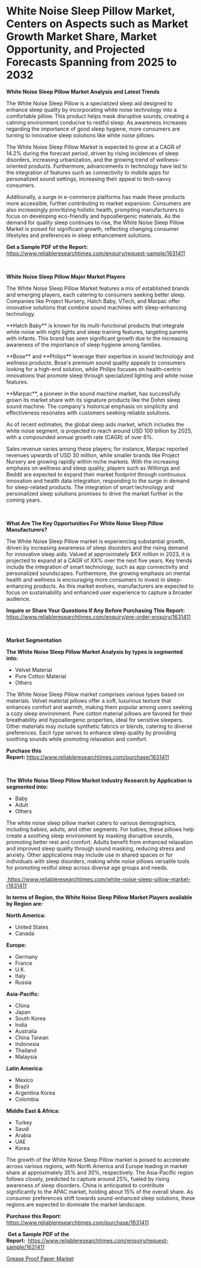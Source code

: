 <p><h1>White Noise Sleep Pillow Market, Centers on Aspects such as Market Growth Market Share, Market Opportunity, and Projected Forecasts Spanning from 2025 to 2032</h1></p><p><strong>White Noise Sleep Pillow Market Analysis and Latest Trends</strong></p>
<p><p>The White Noise Sleep Pillow is a specialized sleep aid designed to enhance sleep quality by incorporating white noise technology into a comfortable pillow. This product helps mask disruptive sounds, creating a calming environment conducive to restful sleep. As awareness increases regarding the importance of good sleep hygiene, more consumers are turning to innovative sleep solutions like white noise pillows.</p><p>The White Noise Sleep Pillow Market is expected to grow at a CAGR of 14.2% during the forecast period, driven by rising incidences of sleep disorders, increasing urbanization, and the growing trend of wellness-oriented products. Furthermore, advancements in technology have led to the integration of features such as connectivity to mobile apps for personalized sound settings, increasing their appeal to tech-savvy consumers. </p><p>Additionally, a surge in e-commerce platforms has made these products more accessible, further contributing to market expansion. Consumers are also increasingly prioritizing holistic health, prompting manufacturers to focus on developing eco-friendly and hypoallergenic materials. As the demand for quality sleep continues to rise, the White Noise Sleep Pillow Market is poised for significant growth, reflecting changing consumer lifestyles and preferences in sleep enhancement solutions.</p></p>
<p><strong>Get a Sample PDF of the Report:&nbsp;</strong> <a href="https://www.reliableresearchtimes.com/enquiry/request-sample/1631411?utm_campaign=2310&utm_medium=2&utm_source=Github&utm_content=ia&utm_term=15022025&utm_id=white-noise-sleep-pillow">https://www.reliableresearchtimes.com/enquiry/request-sample/1631411</a></p>
<p>&nbsp;</p>
<p><strong>White Noise Sleep Pillow Major Market Players</strong></p>
<p><p>The White Noise Sleep Pillow Market features a mix of established brands and emerging players, each catering to consumers seeking better sleep. Companies like Project Nursery, Hatch Baby, VTech, and Marpac offer innovative solutions that combine sound machines with sleep-enhancing technology.</p><p>**Hatch Baby** is known for its multi-functional products that integrate white noise with night lights and sleep training features, targeting parents with infants. This brand has seen significant growth due to the increasing awareness of the importance of sleep hygiene among families. </p><p>**Bose** and **Philips** leverage their expertise in sound technology and wellness products. Bose's premium sound quality appeals to consumers looking for a high-end solution, while Philips focuses on health-centric innovations that promote sleep through specialized lighting and white noise features.</p><p>**Marpac**, a pioneer in the sound machine market, has successfully grown its market share with its signature products like the Dohm sleep sound machine. The company's historical emphasis on simplicity and effectiveness resonates with customers seeking reliable solutions.</p><p>As of recent estimates, the global sleep aids market, which includes the white noise segment, is projected to reach around USD 100 billion by 2025, with a compounded annual growth rate (CAGR) of over 6%. </p><p>Sales revenue varies among these players; for instance, Marpac reported revenues upwards of USD 30 million, while smaller brands like Project Nursery are growing rapidly within niche markets. With the increasing emphasis on wellness and sleep quality, players such as Withings and Beddit are expected to expand their market footprint through continuous innovation and health data integration, responding to the surge in demand for sleep-related products. The integration of smart technology and personalized sleep solutions promises to drive the market further in the coming years.</p></p>
<p>&nbsp;</p>
<p><strong>What Are The Key Opportunities For White Noise Sleep Pillow Manufacturers?</strong></p>
<p><p>The White Noise Sleep Pillow market is experiencing substantial growth, driven by increasing awareness of sleep disorders and the rising demand for innovative sleep aids. Valued at approximately $XX million in 2023, it is projected to expand at a CAGR of XX% over the next five years. Key trends include the integration of smart technology, such as app connectivity and personalized soundscapes. Furthermore, the growing emphasis on mental health and wellness is encouraging more consumers to invest in sleep-enhancing products. As this market evolves, manufacturers are expected to focus on sustainability and enhanced user experience to capture a broader audience.</p></p>
<p><strong>Inquire or Share Your Questions If Any Before Purchasing This Report:</strong> <a href="https://www.reliableresearchtimes.com/enquiry/pre-order-enquiry/1631411?utm_campaign=2310&utm_medium=2&utm_source=Github&utm_content=ia&utm_term=15022025&utm_id=white-noise-sleep-pillow">https://www.reliableresearchtimes.com/enquiry/pre-order-enquiry/1631411</a></p>
<p>&nbsp;</p>
<p><strong>Market Segmentation</strong></p>
<p><strong>The White Noise Sleep Pillow Market Analysis by types is segmented into:</strong></p>
<p><ul><li>Velvet Material</li><li>Pure Cotton Material</li><li>Others</li></ul></p>
<p><p>The White Noise Sleep Pillow market comprises various types based on materials. Velvet material pillows offer a soft, luxurious texture that enhances comfort and warmth, making them popular among users seeking a cozy sleep environment. Pure cotton material pillows are favored for their breathability and hypoallergenic properties, ideal for sensitive sleepers. Other materials may include synthetic fabrics or blends, catering to diverse preferences. Each type serves to enhance sleep quality by providing soothing sounds while promoting relaxation and comfort.</p></p>
<p><strong>Purchase this Report:&nbsp;</strong><a href="https://www.reliableresearchtimes.com/purchase/1631411?utm_campaign=2310&utm_medium=2&utm_source=Github&utm_content=ia&utm_term=15022025&utm_id=white-noise-sleep-pillow">https://www.reliableresearchtimes.com/purchase/1631411</a></p>
<p>&nbsp;</p>
<p><strong>The White Noise Sleep Pillow Market Industry Research by Application is segmented into:</strong></p>
<p><ul><li>Baby</li><li>Adult</li><li>Others</li></ul></p>
<p><p>The white noise sleep pillow market caters to various demographics, including babies, adults, and other segments. For babies, these pillows help create a soothing sleep environment by masking disruptive sounds, promoting better rest and comfort. Adults benefit from enhanced relaxation and improved sleep quality through sound masking, reducing stress and anxiety. Other applications may include use in shared spaces or for individuals with sleep disorders, making white noise pillows versatile tools for promoting restful sleep across diverse age groups and needs.</p></p>
<p><a href="https://www.reliableresearchtimes.com/white-noise-sleep-pillow-market-r1631411?utm_campaign=2310&utm_medium=2&utm_source=Github&utm_content=ia&utm_term=15022025&utm_id=white-noise-sleep-pillow">&nbsp;https://www.reliableresearchtimes.com/white-noise-sleep-pillow-market-r1631411</a></p>
<p><strong>In terms of Region, the White Noise Sleep Pillow Market Players available by Region are:</strong></p>
<p>
    <p> <strong> North America: </strong>
        <ul>
            <li>United States</li>
            <li>Canada</li>
        </ul>
        </p> 
    <p> <strong> Europe: </strong>
        <ul>
            <li>Germany</li>
            <li>France</li>
            <li>U.K.</li>
            <li>Italy</li>
            <li>Russia</li>
        </ul>
        </p> 
    <p> <strong> Asia-Pacific: </strong>
        <ul>
            <li>China</li>
            <li>Japan</li>
            <li>South Korea</li>
            <li>India</li>
            <li>Australia</li>
            <li>China Taiwan</li>
            <li>Indonesia</li>
            <li>Thailand</li>
            <li>Malaysia</li>
        </ul>
        </p> 
    <p> <strong> Latin America: </strong>
        <ul>
            <li>Mexico</li>
            <li>Brazil</li>
            <li>Argentina Korea</li>
            <li>Colombia</li>
        </ul>
        </p> 
    <p> <strong> Middle East & Africa: </strong>
        <ul>
            <li>Turkey</li>
            <li>Saudi</li>
            <li>Arabia</li>
            <li>UAE</li>
            <li>Korea</li>
        </ul>
    </p>
    </p>
<p><p>The growth of the White Noise Sleep Pillow market is poised to accelerate across various regions, with North America and Europe leading in market share at approximately 35% and 30%, respectively. The Asia-Pacific region follows closely, predicted to capture around 25%, fueled by rising awareness of sleep disorders. China is anticipated to contribute significantly to the APAC market, holding about 15% of the overall share. As consumer preferences shift towards sound-enhanced sleep solutions, these regions are expected to dominate the market landscape.</p></p>
<p><strong>Purchase this Report: </strong><a href="https://www.reliableresearchtimes.com/purchase/1631411?utm_campaign=2310&utm_medium=2&utm_source=Github&utm_content=ia&utm_term=15022025&utm_id=white-noise-sleep-pillow">https://www.reliableresearchtimes.com/purchase/1631411</a></p>
<p>&nbsp;<strong>Get a Sample PDF of the Report:&nbsp;&nbsp;</strong><a href="https://www.reliableresearchtimes.com/enquiry/request-sample/1631411?utm_campaign=2310&utm_medium=2&utm_source=Github&utm_content=ia&utm_term=15022025&utm_id=white-noise-sleep-pillow">https://www.reliableresearchtimes.com/enquiry/request-sample/1631411</a></p>
<p><strong></strong></p>
<p><p><a href="https://github.com/yankimber90yankim/Market-Research-Report-List-1/blob/main/grease-proof-paper-market.md?utm_campaign=2310&utm_medium=2&utm_source=Github&utm_content=ia&utm_term=15022025&utm_id=white-noise-sleep-pillow">Grease Proof Paper Market</a></p></p>